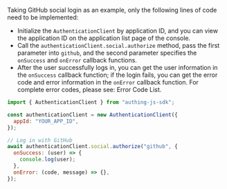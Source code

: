 Taking GitHub social login as an example, only the following lines of code need to be implemented:

- Initialize the `AuthenticationClient` by application ID, and you can view the application ID on the application list page of the console.
- Call the `authenticationClient.social.authorize` method, pass the first parameter into `github`, and the second parameter specifies the `onSuccess` and `onError` callback functions.
- After the user successfully logs in, you can get the user information in the `onSuccess` callback function; if the login fails, you can get the error code and error information in the `onError` callback function. For complete error codes, please see: Error Code List.

```javascript
import { AuthenticationClient } from "authing-js-sdk";

const authenticationClient = new AuthenticationClient({
  appId: "YOUR_APP_ID",
});

// Log in with GitHub
await authenticationClient.social.authorize("github", {
  onSuccess: (user) => {
    console.log(user);
  },
  onError: (code, message) => {},
});
```
